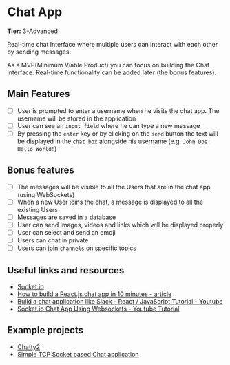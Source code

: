 # Chat App

**Tier:** 3-Advanced

Real-time chat interface where multiple users can interact with each other by sending messages.

As a MVP(Minimum Viable Product) you can focus on building the Chat interface. Real-time functionality can be added later (the bonus features).

## Main Features

-   [ ] User is prompted to enter a username when he visits the chat app. The username will be stored in the application
-   [ ] User can see an `input field` where he can type a new message
-   [ ] By pressing the `enter` key or by clicking on the `send` button the text will be displayed in the `chat box` alongside his username (e.g. `John Doe: Hello World!`)

## Bonus features

-   [ ] The messages will be visible to all the Users that are in the chat app (using WebSockets)
-   [ ] When a new User joins the chat, a message is displayed to all the existing Users
-   [ ] Messages are saved in a database
-   [ ] User can send images, videos and links which will be displayed properly
-   [ ] User can select and send an emoji
-   [ ] Users can chat in private
-   [ ] Users can join `channels` on specific topics

## Useful links and resources

-   [Socket.io](https://socket.io)
-   [How to build a React.js chat app in 10 minutes - article](https://medium.freecodecamp.org/how-to-build-a-react-js-chat-app-in-10-minutes-c9233794642b)
-   [Build a chat application like Slack - React / JavaScript Tutorial - Youtube](https://www.youtube.com/watch?v=a-JKj7m2LIo)
-   [Socket.io Chat App Using Websockets - Youtube Tutorial](https://www.youtube.com/watch?v=tHbCkikFfDE)

## Example projects

-   [Chatty2](https://web-chatty.herokuapp.com/)
-   [Simple TCP Socket based Chat application](https://github.com/dularish/Simple-TCP-Socket-based-Chat-App)

